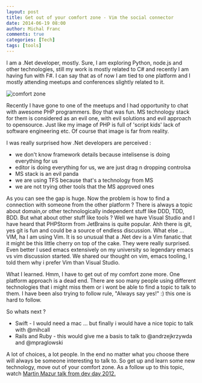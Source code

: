 ```yaml
---
layout: post
title: Get out of your comfort zone - Vim the social connector
date: 2014-06-19 08:00
author: Michal Franc
comments: true
categories: [Tech]
tags: [tools]
---
```

I am a .Net developer, mostly. Sure, I am exploring Python, node.js and other technologies, still my work is mostly related to C# and recently I am having fun with F#. I can say that as of now I am tied to one platform and I mostly attending meetups and conferences slightly related to it.

<img class="aligncenter" src="http://imagizer.imageshack.us/scaled/landing/876/l8oiu.jpg" alt="comfort zone" />

Recently I have gone to one of the meetups and I had opportunity to chat with awesome PHP programmers. Boy that was fun. MS technology stack for them is considered as an evil one, with evil solutions and evil approach to opensource. Just like my image of PHP is full of 'script kids' lack of software engineering etc. Of course that image is far from reality.

I was really surprised how .Net developers are perceived :
<ul>
	<li>we don't know framework details because intelisense is doing everything for us</li>
	<li>editor is doing everything for us, we are just drag n dropping controlsa</li>
	<li>MS stack is an evil panda</li>
	<li>we are using TFS because that's a technology from MS</li>
	<li>we are not trying other tools that the MS approved ones</li>
</ul>
As you can see the gap is huge. Now the problem is how to find a connection with someone from the other platform ? There is always a topic about domain,or other technologically independent stuff like DDD, TDD, BDD. But what about other stuff like tools ? Well we have Visual Studio and I have heard that PHPStorm from JetBrains is quite popular. Ahh there is git, yes git is fun and could be a source of endless discussion. What else ... VIM, ha I am using Vim. It is so unusual that a .Net dev is a Vim fanatic that it might be this little cherry on top of the cake. They were really surprised. Even better I used emacs extensively on my university so legendary emacs vs vim discussion started. We shared our thought on vim, emacs tooling, I told them why i prefer Vim than Visual Studio.

What I learned. Hmm, I have to get out of my comfort zone more. One platform approach is a dead end. There are soo many people using different technologies that i might miss them or i wont be able to find a topic to talk to them. I have been also trying to follow rule, "Always say yes!" :) this one is hard to follow.

So whats next ? 
<ul>
  <li>Swift - I would need a mac ... but finally i would have a nice topic to talk with @mihcall</li>
  <li>Rails and Ruby - this would give me a basis to talk to @andrzejkrzywda and @mpraglowski</li>
</ul>

A lot of choices, a lot people. In the end no matter what you choose there will always be someone interesting to talk to. So get up and learn some new technology, move out of your comfort zone.
As a follow up to this topic, watch <a href="https://www.youtube.com/watch?v=FPBVxpl8NMo">Martin Mazur talk from dev day 2012.</a>
